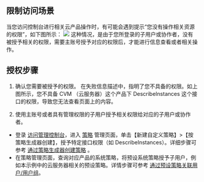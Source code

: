 ## 限制访问场景
当您访问控制台进行相关云产品操作时，有可能会遇到提示“您没有操作相关资源的权限”，如下图所示：
![](https://main.qcloudimg.com/raw/b178cd0102c0f800f129c4c397ba16c2.png)
这种情况，是由于您所登录的子用户或协作者，没有被授予相关的权限，需要主账号授予对应的权限后，才能进行信息查看或者相关操作。

## 授权步骤
1. 确认您需要被授予的权限。
  在失败信息描述中，指明了您不具备的权限。如上图所示，您不具备 CVM （云服务器）这个产品下 DescribeInstances 这个接口的权限，导致您无法查看页面上的内容。

2. 使用主账号或者具有管理权限的子用户授予相关权限给对应的子用户或协作者。

 - 登录 [访问管理控制台](https://console.cloud.tencent.com/cam/overview)，进入 [策略](https://console.cloud.tencent.com/cam/policy) 管理页面，单击【新建自定义策略】>【按策略生成器创建】，授予特定接口权限（如 DescribeInstances）。详细步骤可参考 [通过策略生成器创建策略](https://cloud.tencent.com/document/product/598/10601#.E6.8C.89.E7.AD.96.E7.95.A5.E7.94.9F.E6.88.90.E5.99.A8.E5.88.9B.E5.BB.BA) 。
  - 在策略管理页面，查询对应产品的系统策略，将预设系统策略授予子用户，例如本示例中的云服务器相关的预设策略。详情步骤可参考 [通过预设策略关联用户/用户组](https://cloud.tencent.com/document/product/598/10602#.E9.80.9A.E8.BF.87.E7.AD.96.E7.95.A5.E5.85.B3.E8.81.94.E7.94.A8.E6.88.B7.2F.E7.94.A8.E6.88.B7.E7.BB.84.EF.BC.9A)。
